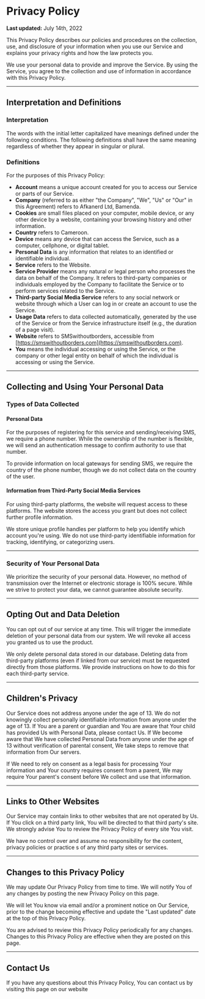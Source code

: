 # Privacy Policy

**Last updated:** July 14th, 2022

This Privacy Policy describes our policies and procedures on the collection, use, and disclosure of your information when you use our Service and explains your privacy rights and how the law protects you.

We use your personal data to provide and improve the Service. By using the Service, you agree to the collection and use of information in accordance with this Privacy Policy.

---

## Interpretation and Definitions

### Interpretation

The words with the initial letter capitalized have meanings defined under the following conditions. The following definitions shall have the same meaning regardless of whether they appear in singular or plural.

### Definitions

For the purposes of this Privacy Policy:

- **Account** means a unique account created for you to access our Service or parts of our Service.
- **Company** (referred to as either "the Company", "We", "Us" or "Our" in this Agreement) refers to Afkanerd Ltd, Bamenda.
- **Cookies** are small files placed on your computer, mobile device, or any other device by a website, containing your browsing history and other information.
- **Country** refers to Cameroon.
- **Device** means any device that can access the Service, such as a computer, cellphone, or digital tablet.
- **Personal Data** is any information that relates to an identified or identifiable individual.
- **Service** refers to the Website.
- **Service Provider** means any natural or legal person who processes the data on behalf of the Company. It refers to third-party companies or individuals employed by the Company to facilitate the Service or to perform services related to the Service.
- **Third-party Social Media Service** refers to any social network or website through which a User can log in or create an account to use the Service.
- **Usage Data** refers to data collected automatically, generated by the use of the Service or from the Service infrastructure itself (e.g., the duration of a page visit).
- **Website** refers to SMSwithoutborders, accessible from [https://smswithoutborders.com](https://smswithoutborders.com).
- **You** means the individual accessing or using the Service, or the company or other legal entity on behalf of which the individual is accessing or using the Service.

---

## Collecting and Using Your Personal Data

### Types of Data Collected

#### Personal Data

For the purposes of registering for this service and sending/receiving SMS, we require a phone number. While the ownership of the number is flexible, we will send an authentication message to confirm authority to use that number.

To provide information on local gateways for sending SMS, we require the country of the phone number, though we do not collect data on the country of the user.

#### Information from Third-Party Social Media Services

For using third-party platforms, the website will request access to these platforms. The website stores the access you grant but does not collect further profile information.

We store unique profile handles per platform to help you identify which account you're using. We do not use third-party identifiable information for tracking, identifying, or categorizing users.

---

### Security of Your Personal Data

We prioritize the security of your personal data. However, no method of transmission over the Internet or electronic storage is 100% secure. While we strive to protect your data, we cannot guarantee absolute security.

---

## Opting Out and Data Deletion

You can opt out of our service at any time. This will trigger the immediate deletion of your personal data from our system. We will revoke all access you granted us to use the product.

We only delete personal data stored in our database. Deleting data from third-party platforms (even if linked from our service) must be requested directly from those platforms. We provide instructions on how to do this for each third-party service.

---

## Children's Privacy

Our Service does not address anyone under the age of 13. We do not knowingly collect personally identifiable information from anyone under the age of 13. If You are a parent or guardian and You are aware that Your child has provided Us with Personal Data, please contact Us. If We become aware that We have collected Personal Data from anyone under the age of 13 without verification of parental consent, We take steps to remove that information from Our servers.

If We need to rely on consent as a legal basis for processing Your information and Your country requires consent from a parent, We may require Your parent's consent before We collect and use that information.

---

## Links to Other Websites

Our Service may contain links to other websites that are not operated by Us. If You click on a third party link, You will be directed to that third party's site. We strongly advise You to review the Privacy Policy of every site You visit.

We have no control over and assume no responsibility for the content, privacy policies or practice s of any third party sites or services.

---

## Changes to this Privacy Policy

We may update Our Privacy Policy from time to time. We will notify You of any changes by posting the new Privacy Policy on this page.

We will let You know via email and/or a prominent notice on Our Service, prior to the change becoming effective and update the "Last updated" date at the top of this Privacy Policy.

You are advised to review this Privacy Policy periodically for any changes. Changes to this Privacy Policy are effective when they are posted on this page.

---

## Contact Us

If you have any questions about this Privacy Policy, You can contact us by visiting this page on our website
